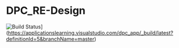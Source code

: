 # DPC_RE-Design

![Build Status](https://applicationslearning.visualstudio.com/dpc_app/_apis/build/status/jbtamaresgit.DPC_RE-Design?branchName=master)](https://applicationslearning.visualstudio.com/dpc_app/_build/latest?definitionId=5&branchName=master)
